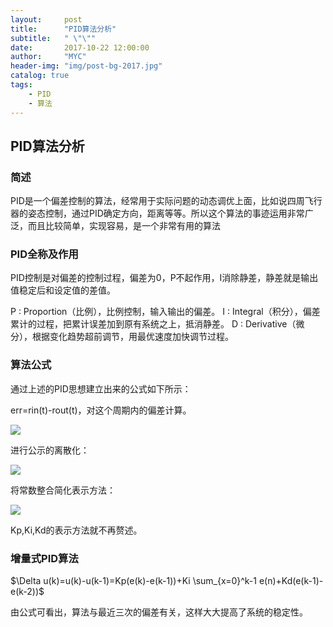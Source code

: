 ```yaml
---
layout:     post
title:      "PID算法分析"
subtitle:   " \"\""
date:       2017-10-22 12:00:00
author:     "MYC"
header-img: "img/post-bg-2017.jpg"
catalog: true
tags:
    - PID
    - 算法
---
```


## PID算法分析

### 简述

PID是一个偏差控制的算法，经常用于实际问题的动态调优上面，比如说四周飞行器的姿态控制，通过PID确定方向，距离等等。所以这个算法的事迹运用非常广泛，而且比较简单，实现容易，是一个非常有用的算法

### PID全称及作用

PID控制是对偏差的控制过程，偏差为0，P不起作用，I消除静差，静差就是输出值稳定后和设定值的差值。

P  : Proportion（比例），比例控制，输入输出的偏差。
 I  : Integral（积分），偏差累计的过程，把累计误差加到原有系统之上，抵消静差。
D : Derivative（微分），根据变化趋势超前调节，用最优速度加快调节过程。

### 算法公式

通过上述的PID思想建立出来的公式如下所示：

err=rin(t)-rout(t)，对这个周期内的偏差计算。

![](http://ox0pxbncm.bkt.clouddn.com/17-10-22/87812505.jpg)

进行公示的离散化：

![](http://ox0pxbncm.bkt.clouddn.com/17-10-22/26314069.jpg)

将常数整合简化表示方法：

![](http://ox0pxbncm.bkt.clouddn.com/17-10-22/93372165.jpg)

Kp,Ki,Kd的表示方法就不再赘述。

### 增量式PID算法

$\Delta u(k)=u(k)-u(k-1)=Kp(e(k)-e(k-1))+Ki \sum_{x=0}^k-1 e(n)+Kd(e(k-1)-e(k-2))$

由公式可看出，算法与最近三次的偏差有关，这样大大提高了系统的稳定性。

